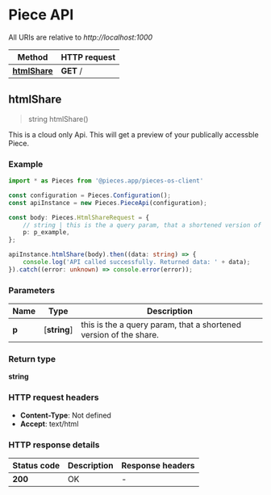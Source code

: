 # Piece API

All URIs are relative to *http://localhost:1000*

Method | HTTP request
------------- | -------------
[**htmlShare**](PieceApi#htmlshare) | **GET** /


## **htmlShare**
> string htmlShare()

This is a cloud only Api. This will get a preview of your publically accessble Piece.

### Example

```typescript
import * as Pieces from '@pieces.app/pieces-os-client'

const configuration = Pieces.Configuration();
const apiInstance = new Pieces.PieceApi(configuration);

const body: Pieces.HtmlShareRequest = {
    // string | this is the a query param, that a shortened version of the share.
    p: p_example,
};

apiInstance.htmlShare(body).then((data: string) => {
    console.log('API called successfully. Returned data: ' + data);
}).catch((error: unknown) => console.error(error));
```

### Parameters

Name | Type | Description
------------- | ------------- | ------------- 
 **p** | [**string**] | this is the a query param, that a shortened version of the share. | defaults to undefined


### Return type

**string**

### HTTP request headers

- **Content-Type**: Not defined
- **Accept**: text/html


### HTTP response details
| Status code | Description | Response headers
|-------------|-------------|------------------
**200** | OK |  -  |


